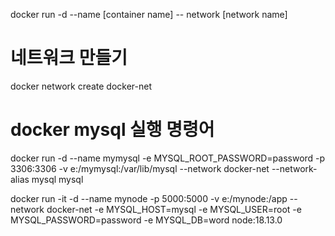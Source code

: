 docker run -d --name [container name] -- network [network name]

# 네트워크 만들기

docker network create docker-net

# docker mysql 실행 명령어

docker run -d --name mymysql -e MYSQL_ROOT_PASSWORD=password -p 3306:3306 -v e:/mymysql:/var/lib/mysql --network docker-net --network-alias mysql mysql

docker run -it -d --name mynode -p 5000:5000
-v e:/mynode:/app --network docker-net
-e MYSQL_HOST=mysql -e MYSQL_USER=root
-e MYSQL_PASSWORD=password -e MYSQL_DB=word node:18.13.0
